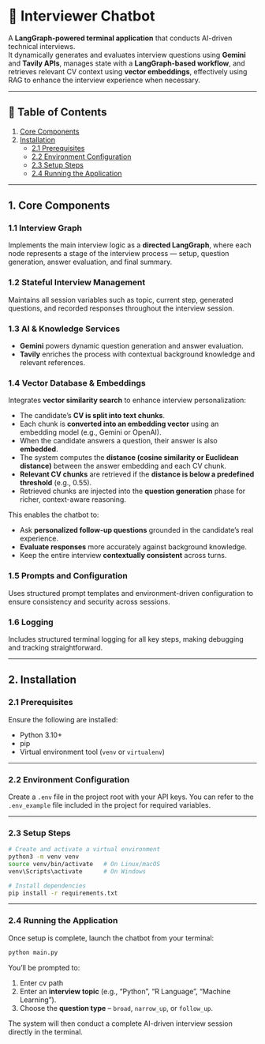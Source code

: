 # 🧠 Interviewer Chatbot

A **LangGraph-powered terminal application** that conducts AI-driven technical interviews.  
It dynamically generates and evaluates interview questions using **Gemini** and **Tavily APIs**, manages state with a **LangGraph-based workflow**, and retrieves relevant CV context using **vector embeddings**, effectively using RAG to enhance the interview experience when necessary.

---

## 📘 Table of Contents

1. [Core Components](#1-core-components)  
2. [Installation](#2-installation)  
   - [2.1 Prerequisites](#21-prerequisites)  
   - [2.2 Environment Configuration](#22-environment-configuration)  
   - [2.3 Setup Steps](#23-setup-steps)  
   - [2.4 Running the Application](#24-running-the-application)  

---

## 1. Core Components

### 1.1 Interview Graph
Implements the main interview logic as a **directed LangGraph**, where each node represents a stage of the interview process — setup, question generation, answer evaluation, and final summary.

### 1.2 Stateful Interview Management
Maintains all session variables such as topic, current step, generated questions, and recorded responses throughout the interview session.

### 1.3 AI & Knowledge Services
- **Gemini** powers dynamic question generation and answer evaluation.  
- **Tavily** enriches the process with contextual background knowledge and relevant references.

### 1.4 Vector Database & Embeddings 
Integrates **vector similarity search** to enhance interview personalization:

- The candidate’s **CV is split into text chunks**.  
- Each chunk is **converted into an embedding vector** using an embedding model (e.g., Gemini or OpenAI).  
- When the candidate answers a question, their answer is also **embedded**.  
- The system computes the **distance (cosine similarity or Euclidean distance)** between the answer embedding and each CV chunk.  
- **Relevant CV chunks** are retrieved if the **distance is below a predefined threshold** (e.g., 0.55).  
- Retrieved chunks are injected into the **question generation** phase for richer, context-aware reasoning.

This enables the chatbot to:
- Ask **personalized follow-up questions** grounded in the candidate’s real experience.  
- **Evaluate responses** more accurately against background knowledge.  
- Keep the entire interview **contextually consistent** across turns.



### 1.5 Prompts and Configuration

Uses structured prompt templates and environment-driven configuration to ensure consistency and security across sessions.

### 1.6 Logging

Includes structured terminal logging for all key steps, making debugging and tracking straightforward.

---

## 2. Installation

### 2.1 Prerequisites

Ensure the following are installed:

* Python 3.10+
* pip
* Virtual environment tool (`venv` or `virtualenv`)

---

### 2.2 Environment Configuration

Create a `.env` file in the project root with your API keys.
You can refer to the `.env_example` file included in the project for required variables.

---

### 2.3 Setup Steps

```bash
# Create and activate a virtual environment
python3 -m venv venv
source venv/bin/activate   # On Linux/macOS
venv\Scripts\activate      # On Windows

# Install dependencies
pip install -r requirements.txt
```

---

### 2.4 Running the Application

Once setup is complete, launch the chatbot from your terminal:

```bash
python main.py
```

You’ll be prompted to:

1. Enter cv path
2. Enter an **interview topic** (e.g., “Python”, “R Language”, “Machine Learning”).
3. Choose the **question type** – `broad`, `narrow_up`, or `follow_up`.

The system will then conduct a complete AI-driven interview session directly in the terminal.


